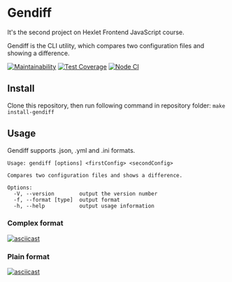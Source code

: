 # Gendiff
It's the second project on Hexlet Frontend JavaScript course.

Gendiff is the CLI utility, which compares two configuration files and showing a difference.

[![Maintainability](https://api.codeclimate.com/v1/badges/a6217faa155aae4f1a49/maintainability)](https://codeclimate.com/github/Deim-Sha/frontend-project-lvl2/maintainability)
[![Test Coverage](https://api.codeclimate.com/v1/badges/a6217faa155aae4f1a49/test_coverage)](https://codeclimate.com/github/Deim-Sha/frontend-project-lvl2/test_coverage)
[![Node CI](https://github.com/Deim-Sha/frontend-project-lvl2/workflows/Node%20CI/badge.svg)](https://github.com/Deim-Sha/frontend-project-lvl2/actions)

## Install
Clone this repository, then run following command in repository folder:
`make install-gendiff`

## Usage
Gendiff supports .json, .yml and .ini formats.
```
Usage: gendiff [options] <firstConfig> <secondConfig>

Compares two configuration files and shows a difference.

Options:
  -V, --version        output the version number
  -f, --format [type]  output format
  -h, --help           output usage information
```
### Complex format
[![asciicast](https://asciinema.org/a/gm8bXJiZoyvzmOfPSRIrKdkaS.svg)](https://asciinema.org/a/gm8bXJiZoyvzmOfPSRIrKdkaS)
### Plain format
[![asciicast](https://asciinema.org/a/jWAT8IrXXhP3Ly9B0RPG1PRVR.svg)](https://asciinema.org/a/jWAT8IrXXhP3Ly9B0RPG1PRVR)